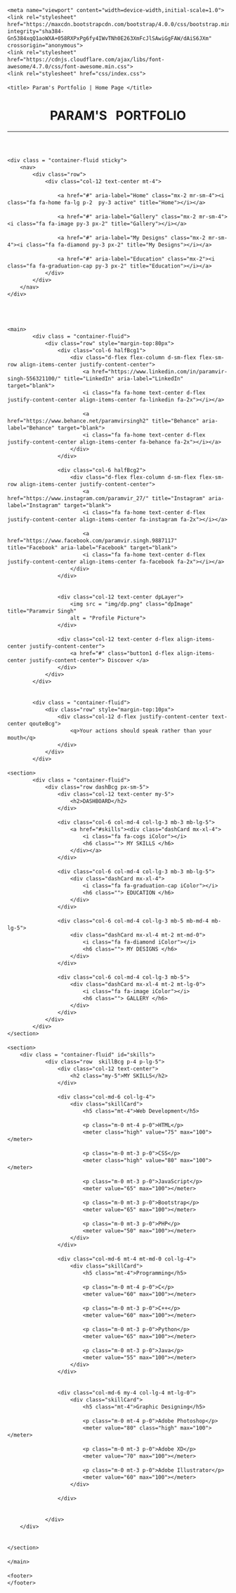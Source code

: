 <!DOCTYPE html>
<html lang="en">
<head>

	
	<meta name="viewport" content="width=device-width,initial-scale=1.0">
	<link rel="stylesheet" href="https://maxcdn.bootstrapcdn.com/bootstrap/4.0.0/css/bootstrap.min.css" integrity="sha384-Gn5384xqQ1aoWXA+058RXPxPg6fy4IWvTNh0E263XmFcJlSAwiGgFAW/dAiS6JXm" crossorigin="anonymous">
	<link rel="stylesheet" href="https://cdnjs.cloudflare.com/ajax/libs/font-awesome/4.7.0/css/font-awesome.min.css">
	<link rel="stylesheet" href="css/index.css">

	<title> Param's Portfolio | Home Page </title>
	
</head>

<body>
	<header>
		<div class = "container-fluid">
			<div class="row">	
				<div class="col-12 text-center mt-4">
					<h1>PARAM'S &nbsp; PORTFOLIO</h1>
					<hr>
				</div>
			</div>
		</div>
	</header>

	<div class = "container-fluid sticky">
		<nav>
			<div class="row">	
				<div class="col-12 text-center mt-4">

					<a href="#" aria-label="Home" class="mx-2 mr-sm-4"><i class="fa fa-home fa-lg p-2  py-3 active" title="Home"></i></a>

					<a href="#" aria-label="Gallery" class="mx-2 mr-sm-4"><i class="fa fa-image py-3 px-2" title="Gallery"></i></a>

					<a href="#" aria-label="My Designs" class="mx-2 mr-sm-4"><i class="fa fa-diamond py-3 px-2" title="My Designs"></i></a>

					<a href="#" aria-label="Education" class="mx-2"><i class="fa fa-graduation-cap py-3 px-2" title="Education"></i></a>
				</div>
			</div>
		</nav>
	</div>		
		
	
	

	<main>
			<div class = "container-fluid">
				<div class="row" style="margin-top:80px">		
					<div class="col-6 halfBcg1">
						<div class="d-flex flex-column d-sm-flex flex-sm-row align-items-center justify-content-center">
							<a href="https://www.linkedin.com/in/paramvir-singh-556321100/" title="LinkedIn" aria-label="LinkedIn" target="blank">
							<i class="fa fa-home text-center d-flex justify-content-center align-items-center fa-linkedin fa-2x"></i></a>
							
							<a href="https://www.behance.net/paramvirsingh2" title="Behance" aria-label="Behance" target="blank">
							<i class="fa fa-home text-center d-flex justify-content-center align-items-center fa-behance fa-2x"></i></a>
						</div>
					</div>

					<div class="col-6 halfBcg2">
						<div class="d-flex flex-column d-sm-flex flex-sm-row align-items-center justify-content-center">
							<a href="https://www.instagram.com/paramvir_27/" title="Instagram" aria-label="Instagram" target="blank">
							<i class="fa fa-home text-center d-flex justify-content-center align-items-center fa-instagram fa-2x"></i></a>
							
							<a href="https://www.facebook.com/paramvir.singh.9887117" title="Facebook" aria-label="Facebook" target="blank">
							<i class="fa fa-home text-center d-flex justify-content-center align-items-center fa-facebook fa-2x"></i></a>
						</div>
					</div>
					

					<div class="col-12 text-center dpLayer">
						<img src = "img/dp.png" class="dpImage" title="Paramvir Singh"
						alt = "Profile Picture">
					</div>

					<div class="col-12 text-center d-flex align-items-center justify-content-center">
						<a href="#" class="button1 d-flex align-items-center justify-content-center"> Discover </a>
					</div>
				</div>
			</div>


			<div class = "container-fluid">
				<div class="row" style="margin-top:10px">		
					<div class="col-12 d-flex justify-content-center text-center qouteBcg">
						<q>Your actions should speak rather than your mouth</q>
					</div>
				</div>
			</div>

	<section>
			<div class = "container-fluid">
				<div class="row dashBcg px-sm-5">		
					<div class="col-12 text-center my-5">
						<h2>DASHBOARD</h2>
					</div>

					<div class="col-6 col-md-4 col-lg-3 mb-3 mb-lg-5">
						<a href="#skills"><div class="dashCard mx-xl-4">
							<i class="fa fa-cogs iColor"></i>
							<h6 class=""> MY SKILLS </h6>
						</div></a>
					</div>

					<div class="col-6 col-md-4 col-lg-3 mb-3 mb-lg-5">
						<div class="dashCard mx-xl-4">
							<i class="fa fa-graduation-cap iColor"></i>
							<h6 class=""> EDUCATION </h6>
						</div>
					</div>

					<div class="col-6 col-md-4 col-lg-3 mb-5 mb-md-4 mb-lg-5">
						<div class="dashCard mx-xl-4 mt-2 mt-md-0">
							<i class="fa fa-diamond iColor"></i>
							<h6 class=""> MY DESIGNS </h6>
						</div>
					</div>

					<div class="col-6 col-md-4 col-lg-3 mb-5">
						<div class="dashCard mx-xl-4 mt-2 mt-lg-0">
							<i class="fa fa-image iColor"></i>
							<h6 class=""> GALLERY </h6>
						</div>
					</div>
				</div>
			</div>
	</section>

	<section>
		<div class = "container-fluid" id="skills">
				<div class="row  skillBcg p-4 p-lg-5">		
					<div class="col-12 text-center">
						<h2 class="my-5">MY SKILLS</h2>
					</div>

					<div class="col-md-6 col-lg-4">
						<div class="skillCard">							
							<h5 class="mt-4">Web Development</h5>

							<p class="m-0 mt-4 p-0">HTML</p>
							<meter class="high" value="75" max="100"></meter>

							<p class="m-0 mt-3 p-0">CSS</p>
							<meter class="high" value="80" max="100"></meter>

							<p class="m-0 mt-3 p-0">JavaScript</p>
							<meter value="65" max="100"></meter>

							<p class="m-0 mt-3 p-0">Bootstrap</p>
							<meter value="65" max="100"></meter>

							<p class="m-0 mt-3 p-0">PHP</p>
							<meter value="50" max="100"></meter>
						</div>											
					</div>

					<div class="col-md-6 mt-4 mt-md-0 col-lg-4">
						<div class="skillCard">
							<h5 class="mt-4">Programming</h5>

							<p class="m-0 mt-4 p-0">C</p>
							<meter value="60" max="100"></meter>

							<p class="m-0 mt-3 p-0">C++</p>
							<meter value="60" max="100"></meter>

							<p class="m-0 mt-3 p-0">Python</p>
							<meter value="65" max="100"></meter>

							<p class="m-0 mt-3 p-0">Java</p>
							<meter value="55" max="100"></meter>
						</div>													
					</div>
					

					<div class="col-md-6 my-4 col-lg-4 mt-lg-0">
						<div class="skillCard">
							<h5 class="mt-4">Graphic Designing</h5>

							<p class="m-0 mt-4 p-0">Adobe Photoshop</p>
							<meter value="80" class="high" max="100"></meter>

							<p class="m-0 mt-3 p-0">Adobe XD</p>
							<meter value="70" max="100"></meter>

							<p class="m-0 mt-3 p-0">Adobe Illustrator</p>
							<meter value="60" max="100"></meter>
						</div>	
											
					</div>

					
				</div>
		</div>
		

	</section>

	</main>
		
	<footer>
	</footer>
</body>

</html>
